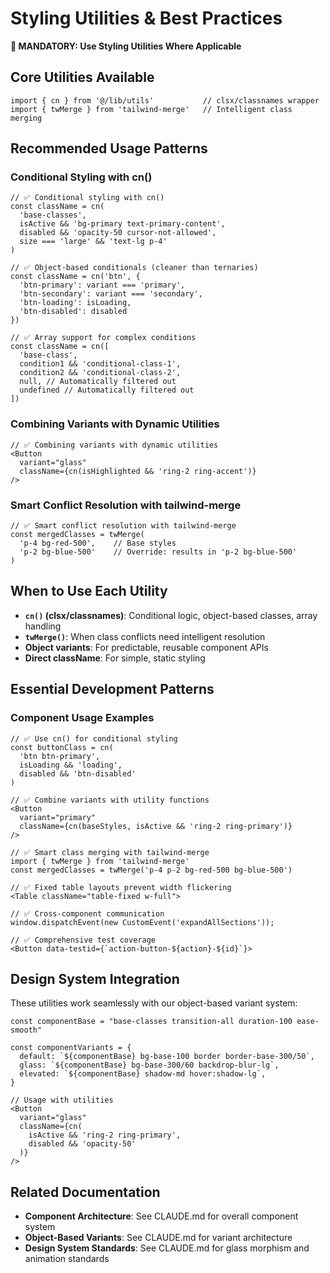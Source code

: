 # Styling Utilities & Best Practices

**🚀 MANDATORY: Use Styling Utilities Where Applicable**

## Core Utilities Available
```tsx
import { cn } from '@/lib/utils'           // clsx/classnames wrapper
import { twMerge } from 'tailwind-merge'   // Intelligent class merging
```

## Recommended Usage Patterns

### Conditional Styling with cn()
```tsx
// ✅ Conditional styling with cn()
const className = cn(
  'base-classes',
  isActive && 'bg-primary text-primary-content',
  disabled && 'opacity-50 cursor-not-allowed',
  size === 'large' && 'text-lg p-4'
)

// ✅ Object-based conditionals (cleaner than ternaries)
const className = cn('btn', {
  'btn-primary': variant === 'primary',
  'btn-secondary': variant === 'secondary',
  'btn-loading': isLoading,
  'btn-disabled': disabled
})

// ✅ Array support for complex conditions
const className = cn([
  'base-class',
  condition1 && 'conditional-class-1',
  condition2 && 'conditional-class-2',
  null, // Automatically filtered out
  undefined // Automatically filtered out
])
```

### Combining Variants with Dynamic Utilities
```tsx
// ✅ Combining variants with dynamic utilities
<Button 
  variant="glass" 
  className={cn(isHighlighted && 'ring-2 ring-accent')}
/>
```

### Smart Conflict Resolution with tailwind-merge
```tsx
// ✅ Smart conflict resolution with tailwind-merge
const mergedClasses = twMerge(
  'p-4 bg-red-500',    // Base styles
  'p-2 bg-blue-500'    // Override: results in 'p-2 bg-blue-500'
)
```

## When to Use Each Utility

- **`cn()` (clsx/classnames)**: Conditional logic, object-based classes, array handling
- **`twMerge()`**: When class conflicts need intelligent resolution
- **Object variants**: For predictable, reusable component APIs
- **Direct className**: For simple, static styling

## Essential Development Patterns

### Component Usage Examples
```tsx
// ✅ Use cn() for conditional styling
const buttonClass = cn(
  'btn btn-primary',
  isLoading && 'loading',
  disabled && 'btn-disabled'
)

// ✅ Combine variants with utility functions
<Button 
  variant="primary" 
  className={cn(baseStyles, isActive && 'ring-2 ring-primary')} 
/>

// ✅ Smart class merging with tailwind-merge
import { twMerge } from 'tailwind-merge'
const mergedClasses = twMerge('p-4 p-2 bg-red-500 bg-blue-500')

// ✅ Fixed table layouts prevent width flickering
<Table className="table-fixed w-full">

// ✅ Cross-component communication
window.dispatchEvent(new CustomEvent('expandAllSections'));

// ✅ Comprehensive test coverage
<Button data-testid={`action-button-${action}-${id}`}>
```

## Design System Integration

These utilities work seamlessly with our object-based variant system:

```tsx
const componentBase = "base-classes transition-all duration-100 ease-smooth"

const componentVariants = {
  default: `${componentBase} bg-base-100 border border-base-300/50`,
  glass: `${componentBase} bg-base-300/60 backdrop-blur-lg`,
  elevated: `${componentBase} shadow-md hover:shadow-lg`,
}

// Usage with utilities
<Button 
  variant="glass" 
  className={cn(
    isActive && 'ring-2 ring-primary',
    disabled && 'opacity-50'
  )}
/>
```

## Related Documentation

- **Component Architecture**: See CLAUDE.md for overall component system
- **Object-Based Variants**: See CLAUDE.md for variant architecture
- **Design System Standards**: See CLAUDE.md for glass morphism and animation standards